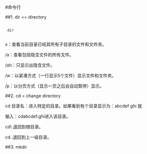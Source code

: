 #命令行

##1. dir  == directory

```angular2html

 dir
 
```
s：查看当前目录已经其所有子目录的文件和文件夹。 

/a：查看包括隐含文件的所有文件。 

/ah：只显示出隐含文件。
 

/w：以紧凑方式（一行显示5个文件）显示文件和文件夹。
 
/p：以分页方式（显示一页之后会自动暂停）显示。
 

##2. cd  = change directory


cd 目录名：进入特定的目录。如果看到有个目录显示为：abcdef ghi 就
 
输入：cdabcdef.ghi进入该目录。
 
cd\ 退回到根目录。
 
cd..退回到上一级目录。 



##3. mkdir





